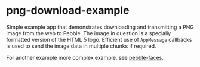 # png-download-example

Simple example app that demonstrates downloading and transmitting a PNG image
from the web to Pebble. The image in question is a specially formatted version
of the HTML 5 logo. Efficient use of `AppMessage` callbacks is used to send the
image data in multiple chunks if required.

For another example more complex example, see 
[pebble-faces](https://github.com/pebble-examples/pebble-faces).